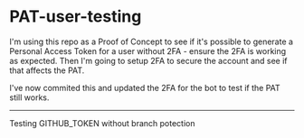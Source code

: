 # PAT-user-testing

I'm using this repo as a Proof of Concept to see if it's possible to generate a Personal Access Token for a user without 2FA - ensure the 2FA is working as expected.
Then I'm going to setup 2FA to secure the account and see if that affects the PAT.

I've now commited this and updated the 2FA for the bot to test if the PAT still works.

___________________________________________________________________________________________
Testing GITHUB_TOKEN without branch potection
